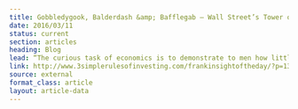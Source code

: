 ```yaml
---
title: Gobbledygook, Balderdash &amp; Bafflegab — Wall Street’s Tower of Babel
date: 2016/03/11
status: current
section: articles
heading: Blog
lead: “The curious task of economics is to demonstrate to men how little they really know about what they imagine they can design.”
link: http://www.3simplerulesofinvesting.com/frankinsightoftheday/?p=1323
source: external
format_class: article
layout: article-data
---
```


